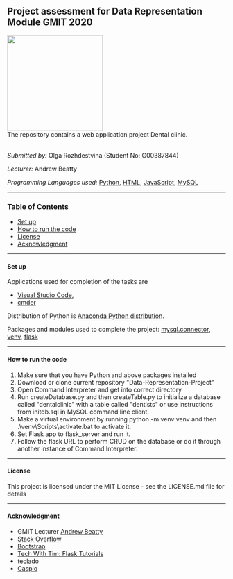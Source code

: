 ## Project assessment for Data Representation Module GMIT 2020

<img height="220" src="https://drdds.com/wp-content/uploads/2019/09/Illustration_DentalClinic.png">

<br>
The repository contains a web application project Dental clinic. 
<br><br>

*Submitted by:* Olga Rozhdestvina (Student No: G00387844) 

*Lecturer:* Andrew Beatty

*Programming Languages used:* [Python](https://www.python.org/), [HTML](https://html.com/), [JavaScript](https://www.javascript.com/), [MySQL](https://www.mysql.com/)


----


### Table of Contents
* [Set up](#set_up)
* [How to run the code](#how_to_run_the_code)
* [License](#licence)
* [Acknowledgment](#acknowledgment)


----


#### Set up <a name="set_up"></a>

Applications used for completion of the tasks are 
  * [Visual Studio Code](https://code.visualstudio.com/),
  * [cmder](http://cmder.net/)

Distribution of Python is [Anaconda Python distribution](https://www.anaconda.com/). 

Packages and modules used to complete the project: 
[mysql.connector](https://pypi.org/project/mysql-connector-python/),
[venv](https://docs.python.org/3/library/venv.html),
[flask](https://flask.palletsprojects.com/en/1.1.x/)



----


####  How to run the code <a name="how_to_run_the_code"></a>

1. Make sure that you have Python and above packages installed 
2. Download or clone current repository "Data-Representation-Project"
3. Open Command Interpreter and get into correct directory
4. Run createDatabase.py and then createTable.py to initialize a database called "dentalclinic" with a table called "dentists" or use instructions from initdb.sql in MySQL command line client.
5. Make a virtual environment by running python -m venv venv and then .\venv\Scripts\activate.bat to activate it.
6. Set Flask app to flask_server and run it.
7. Follow the flask URL to perform CRUD on the database or do it through another instance of Command Interpreter.


----

#### License <a name="licence"></a>

This project is licensed under the MIT License - see the LICENSE.md file for details

----


#### Acknowledgment <a name="acknowledgment"></a>

- GMIT Lecturer [Andrew Beatty](https://github.com/andrewbeattycourseware) 
- [Stack Overflow](https://stackoverflow.com/)
- [Bootstrap](https://getbootstrap.com/)
- [Tech With Tim: Flask Tutorials](https://www.youtube.com/playlist?list=PLzMcBGfZo4-n4vJJybUVV3Un_NFS5EOgX)
- [teclado](https://blog.tecladocode.com)
- [Caspio](https://forums.caspio.com/)
